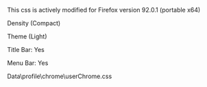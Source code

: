 This css is actively modified for Firefox version 92.0.1 (portable x64)

Density (Compact)

Theme (Light)

Title Bar: Yes

Menu Bar: Yes

Data\profile\chrome\userChrome.css
